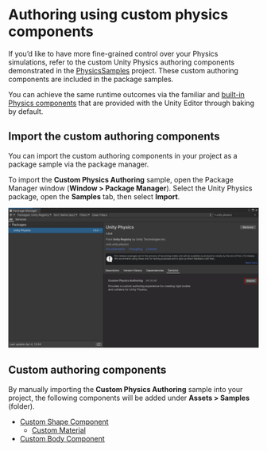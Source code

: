 # Authoring using custom physics components

If you’d like to have more fine-grained control over your Physics simulations, refer to the custom Unity Physics authoring components demonstrated in the [PhysicsSamples](https://github.com/Unity-Technologies/EntityComponentSystemSamples) project.
These custom authoring components are included in the package samples.

You can achieve the same runtime outcomes via the familiar and [built-in Physics components](built-in-components.md) that are provided with the Unity Editor through baking by default.

## Import the custom authoring components

You can import the custom authoring components in your project as a package sample via the package manager.

To import the **Custom Physics Authoring** sample, open the Package Manager window (**Window &gt; Package Manager**). Select the Unity Physics package, open the **Samples** tab, then select **Import**.

![package-manager-samples](images/package-manager-samples.png)

## Custom authoring components

By manually importing the **Custom Physics Authoring** sample into your project, the following components will be added under **Assets &gt; Samples** (folder).

* [Custom Shape Component](custom-shapes.md)
  * [Custom Material](custom-materials.md)
* [Custom Body Component](custom-bodies.md)
